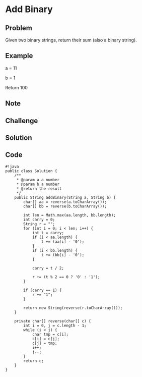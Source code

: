 Add Binary
===

Problem
-------

Given two binary strings, return their sum (also a binary string).

Example
-------

a = 11

b = 1

Return 100

Note
---------

Challenge
---------

Solution
--------

Code
----

    #!java
    public class Solution {
        /**
         * @param a a number
         * @param b a number
         * @return the result
         */
        public String addBinary(String a, String b) {
            char[] aa = reverse(a.toCharArray());
            char[] bb = reverse(b.toCharArray());
            
            int len = Math.max(aa.length, bb.length);
            int carry = 0;
            String r = "";
            for (int i = 0; i < len; i++) {
                int t = carry;
                if (i < aa.length) {
                    t += (aa[i] - '0');
                }
                if (i < bb.length) {
                    t += (bb[i] - '0');
                }
                
                carry = t / 2;
                
                r += (t % 2 == 0 ? '0' : '1');
            }
            
            if (carry == 1) {
                r += "1";
            }
            
            return new String(reverse(r.toCharArray()));
        }
        
        private char[] reverse(char[] c) {
            int i = 0, j = c.length - 1;
            while (i < j) {
                char tmp = c[i];
                c[i] = c[j];
                c[j] = tmp;
                i++;
                j--;
            }
            return c;
        }
    }